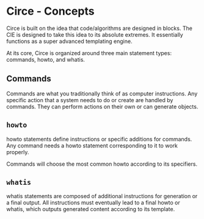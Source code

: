 # Circe - Concepts

Circe is built on the idea that code/algorithms are designed in blocks. The CIE is designed to take this idea to its absolute extremes. It essentially functions as a super advanced templating engine.

At its core, Circe is organized around three main statement types: commands, howto, and whatis.

## Commands

Commands are what you traditionally think of as computer instructions. Any specific action that a system needs to do or create are handled by commands. They can perform actions on their own or can generate objects.

## `howto`

howto statements define instructions or specific additions for commands. Any command needs a howto statement corresponding to it to work properly.

Commands will choose the most common howto according to its specifiers.

## `whatis`

whatis statements are composed of additional instructions for generation or a final output. All instructions must eventually lead to a final howto or whatis, which outputs generated content according to its template.
